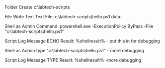 Folder Create c:\labtech-scripts

File Write Text Text File: c:\labtech-scripts\hello.ps1 data: <your powershell code>

Shell as Admin Command: powershell.exe -ExecutionPolicy ByPass -File "c:\labtech-scripts\hello.ps1"

Script Log Message ECHO Result: %shellresult% - put this in for debugging

Shell as Admin type "c:\labtech-scripts\hello.ps1" - more debugging

Script Log Message TYPE Result: %shellresult% -more debugging
